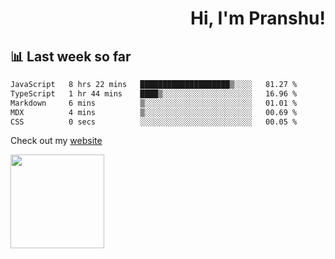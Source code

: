 <div align="right" >
   
   <H1>Hi, I'm Pranshu!</H1>

</div>

## 📊 Last week so far
<!--START_SECTION:waka-->

```txt
JavaScript   8 hrs 22 mins   ████████████████████▒░░░░   81.27 %
TypeScript   1 hr 44 mins    ████▒░░░░░░░░░░░░░░░░░░░░   16.96 %
Markdown     6 mins          ▒░░░░░░░░░░░░░░░░░░░░░░░░   01.01 %
MDX          4 mins          ▒░░░░░░░░░░░░░░░░░░░░░░░░   00.69 %
CSS          0 secs          ░░░░░░░░░░░░░░░░░░░░░░░░░   00.05 %
```

<!--END_SECTION:waka-->

Check out my [website](https://pranshu05.vercel.app)

<img align="left" width="150" src="https://user-images.githubusercontent.com/70943732/209951571-93b7afe5-f523-4683-b725-5d94b287e94e.png">

